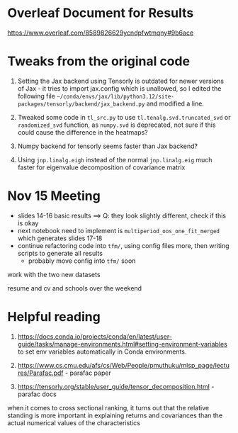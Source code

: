 # Overleaf Document for Results

https://www.overleaf.com/8589826629ycndpfwtmqny#9b6ace

# Tweaks from the original code

1. Setting the Jax backend using Tensorly is outdated for newer versions of Jax - it tries to import jax.config which is unallowed, so I edited the following file 
`~/conda/envs/jax/lib/python3.12/site-packages/tensorly/backend/jax_backend.py` and modified a line. 

5. Tweaked some code in `tl_src.py` to use `tl.tenalg.svd.truncated_svd` or `randomized_svd` function, as `numpy.svd` is deprecated, not sure if this could cause the difference in the heatmaps?

6. Numpy backend for tensorly seems faster than Jax backend?

7. Using `jnp.linalg.eigh` instead of the normal `jnp.linalg.eig` much faster for eigenvalue decomposition of covariance matrix


# Nov 15 Meeting

- slides 14-16 basic results $\implies$ Q: they look slightly different, check if this is okay 
- next notebook need to implement is `multiperiod_oos_one_fit_merged` which generates slides 17-18
- continue refactoring code into `tfm/`, using config files more, then writing scripts to generate all results
    - probably move config into `tfm/` soon

work with the two new datasets

resume and cv and schools over the weekend 


# Helpful reading

1. https://docs.conda.io/projects/conda/en/latest/user-guide/tasks/manage-environments.html#setting-environment-variables to set env variables automatically in Conda environments.

2. https://www.cs.cmu.edu/afs/cs/Web/People/pmuthuku/mlsp_page/lectures/Parafac.pdf - parafac paper

3. https://tensorly.org/stable/user_guide/tensor_decomposition.html - parafac docs


when it comes to cross sectional ranking, it turns out that the relative standing is more important in explaining returns and covariances than the actual numerical values of the characteristics
